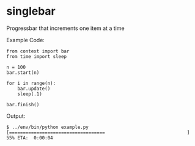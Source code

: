 # singlebar
Progressbar that increments one item at a time

Example Code:

```
from context import bar
from time import sleep

n = 100
bar.start(n)

for i in range(n):
    bar.update()
    sleep(.1)

bar.finish()
```

Output:

```
$ ../env/bin/python example.py 
[===================================                              ]  55% ETA:  0:00:04
```
